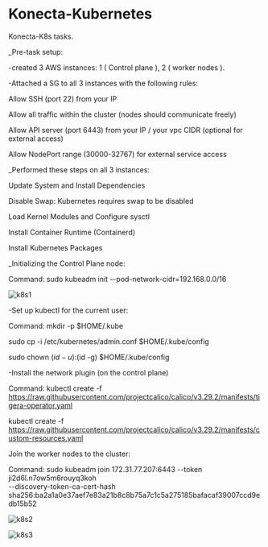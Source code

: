 # Konecta-Kubernetes
Konecta-K8s tasks.

_Pre-task setup:

-created 3 AWS instances: 1 ( Control plane ), 2 ( worker nodes ).

-Attached a SG to all 3 instances with the following rules:

Allow SSH (port 22) from your IP

Allow all traffic within the cluster (nodes should communicate freely)

Allow API server (port 6443) from your IP / your vpc CIDR (optional for external access)

Allow NodePort range (30000-32767) for external service access


_Performed these steps on all 3 instances:

Update System and Install Dependencies

Disable Swap: Kubernetes requires swap to be disabled

Load Kernel Modules and Configure sysctl

Install Container Runtime (Containerd)

Install Kubernetes Packages


_Initializing the Control Plane node:

Command: sudo kubeadm init --pod-network-cidr=192.168.0.0/16

![k8s1](https://github.com/user-attachments/assets/2c582e13-689e-4383-ac77-4ae402f3fcd5)

-Set up kubectl for the current user:

Command: mkdir -p $HOME/.kube

sudo cp -i /etc/kubernetes/admin.conf $HOME/.kube/config

sudo chown $(id -u):$(id -g) $HOME/.kube/config

-Install the network plugin (on the control plane)

Command: kubectl create -f https://raw.githubusercontent.com/projectcalico/calico/v3.29.2/manifests/tigera-operator.yaml

kubectl create -f https://raw.githubusercontent.com/projectcalico/calico/v3.29.2/manifests/custom-resources.yaml

Join the worker nodes to the cluster:

Command: sudo kubeadm join 172.31.77.207:6443 --token ji2d6l.n7ow5m6rouyq3koh \
        --discovery-token-ca-cert-hash sha256:ba2a1a0e37aef7e83a21b8c8b75a7c1c5a275185bafacaf39007ccd9edb15b52

![k8s2](https://github.com/user-attachments/assets/b2325fdb-0309-486e-8f4c-69a6cb0400c1)

![k8s3](https://github.com/user-attachments/assets/9e116a4d-ea50-4cd9-83a1-dcb404b25867)




